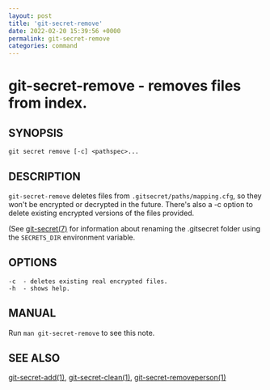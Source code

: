 ```yaml
---
layout: post
title: 'git-secret-remove'
date: 2022-02-20 15:39:56 +0000
permalink: git-secret-remove
categories: command
---
```

git-secret-remove - removes files from index.
=============================================

## SYNOPSIS

    git secret remove [-c] <pathspec>...


## DESCRIPTION
`git-secret-remove` deletes files from `.gitsecret/paths/mapping.cfg`,
so they won't be encrypted or decrypted in the future.
There's also a -c option to delete existing encrypted versions of the files provided.

(See [git-secret(7)](https://git-secret.io/git-secret) for information about renaming the .gitsecret
folder using the `SECRETS_DIR` environment variable.


## OPTIONS

    -c  - deletes existing real encrypted files.
    -h  - shows help.


## MANUAL

Run `man git-secret-remove` to see this note.


## SEE ALSO

[git-secret-add(1)](https://git-secret.io/git-secret-add), [git-secret-clean(1)](https://git-secret.io/git-secret-clean),
[git-secret-removeperson(1)](https://git-secret.io/git-secret-removeperson)
